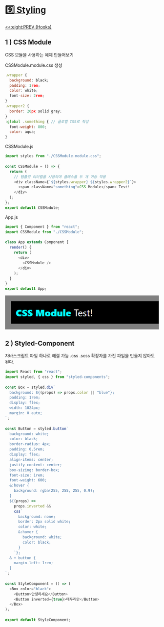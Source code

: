 # :nine:[ Styling](https://github.com/yhuj79/Learn_React/blob/master/chap/09_Styling.md)

<div align="left"><a href='https://github.com/yhuj79/Learn_React/blob/master/chap/08_Hooks.md'><<:eight:PREV (Hooks)</a></div>
<!--<div align="right"><a href='https://github.com/yhuj79/Learn_REACT/blob/master/chap/08_Hooks.md'>:keycap_ten:NEXT ( ) >></a></div>-->

## 1 ) CSS Module

CSS 모듈을 사용하는 예제 만들어보기

CSSModule.module.css 생성

```javascript
.wrapper {
  background: black;
  padding: 1rem;
  color: white;
  font-size: 2rem;
}
.wrapper2 {
  border: 20px solid gray;
}
:global .something { // 글로벌 CSS로 작성
  font-weight: 800;
  color: aqua;
}

```

CSSModule.js

```javascript
import styles from "./CSSModule.module.css";

const CSSModule = () => {
  return (
    // 템플릿 리터럴을 사용하여 클래스를 두 개 이상 적용
    <div className={`${styles.wrapper} ${styles.wrapper2}`}>
      <span className="something">CSS Module</span> Test!
    </div>
  );
};
export default CSSModule;
```

App.js

```javascript
import { Component } from "react";
import CSSModule from "./CSSModule";

class App extends Component {
  render() {
    return (
      <div>
        <CSSModule />
      </div>
    );
  }
}
export default App;
```

<img src=https://raw.githubusercontent.com/yhuj79/Learn_React/main/md_image/09_Styling.PNG>

## 2 ) Styled-Component

자바스크립트 파일 하나로 해결 가능
.css .scss 확장자를 가진 파일을 만들지 않아도 된다.

```javascript
import React from "react";
import styled, { css } from "styled-components";

const Box = styled.div`
  background: ${(props) => props.color || "blue"};
  padding: 1rem;
  display: flex;
  width: 1024px;
  margin: 0 auto;
`;

const Button = styled.button`
  background: white;
  color: black;
  border-radius: 4px;
  padding: 0.5rem;
  display: flex;
  align-items: center;
  justify-content: center;
  box-sizing: border-box;
  font-size: 1rem;
  font-weight: 600;
  &:hover {
    background: rgba(255, 255, 255, 0.9);
  }
  ${(props) =>
    props.inverted &&
    css`
      background: none;
      border: 2px solid white;
      color: white;
      &:hover {
        background: white;
        color: black;
      }
    `};
  & + button {
    margin-left: 1rem;
  }
`;

const StyleComponent = () => (
  <Box color="black">
    <Button>안녕하세요</Button>
    <Button inverted={true}>테두리만</Button>
  </Box>
);

export default StyleComponent;
```
